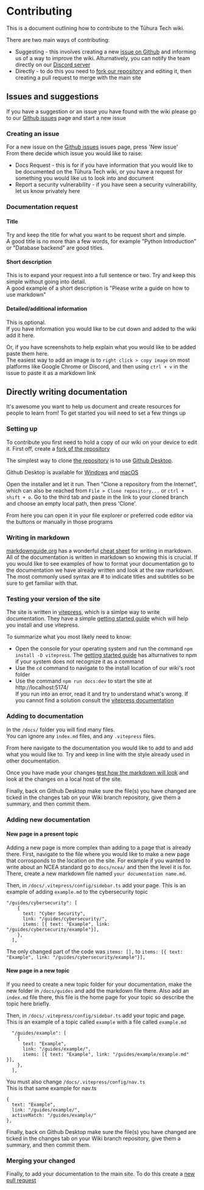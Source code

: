 # Contributing 
This is a document outlining how to contribute to the Tūhura Tech wiki.

There are two main ways of contributing:  
- Suggesting - this involves creating a new [issue on Github](https://github.com/Tuhura-Tech/Wiki/issues) and informing us of a way to improve the wiki. Alturnatively, you can notify the team directly on our [Discord server](https://github.com/Tuhura-Tech/Wiki/issues)
- Directly - to do this you need to [fork our repository](https://github.com/Tuhura-Tech/Wiki/fork) and editing it, then creating a pull request to merge with the main site

## Issues and suggestions
If you have a suggestion or an issue you have found with the wiki please go to our [Github issues](https://github.com/Tuhura-Tech/Wiki/issues) page and start a new issue

### Creating an issue
For a new issue on the [Github issues](https://github.com/Tuhura-Tech/Wiki/issues) issues page, press 'New issue'   
From there decide which issue you would like to raise:
- Docs Request - this is for if you have information that you would like to be documented on the Tūhura Tech wiki, or you have a request for something you would like us to look into and document
- Report a security vulnerability - if you have seen a security vulnerability, let us know privately here

### Documentation request

#### Title
Try and keep the title for what you want to be request short and simple.  
A good title is no more than a few words, for example "Python Introduction" or "Database backend" are good titles.

#### Short description
This is to expand your request into a full sentence or two. Try and keep this simple without going into detail.  
A good example of a short description is "Please write a guide on how to use markdown"

#### Detailed/additional information 
This is optional.  
If you have information you would like to be cut down and added to the wiki add it here. 

Or, if you have screenshots to help explain what you would like to be added paste them here.  
The easiest way to add an image is to `right click > copy image` on most platforms like Google Chrome or Discord, and then using `ctrl + v` in the issue to paste it as a markdown link

## Directly writing documentation
It's awesome you want to help us document and create resources for people to learn from! To get started you will need to set a few things up

### Setting up
To contribute you first need to hold a copy of our wiki on your device to edit it. First off, create a [fork of the repository](https://github.com/Tuhura-Tech/Wiki/fork)

The simplest way to clone [the repository](https://github.com/Tuhura-Tech/Wiki) is to use [Github Desktop](https://desktop.github.com).   

Github Desktop is available for [Windows](https://central.github.com/deployments/desktop/desktop/latest/win32) and [macOS](https://central.github.com/deployments/desktop/desktop/latest/darwin)  

Open the installer and let it run. Then "Clone a repository from the Internet", which can also be reached from `File > Clone repository...` or `ctrl + shift + o`. Go to the third tab and paste in the link to your cloned branch and choose an empty local path, then press 'Clone'.

From here you can open it in your file explorer or preferred code editor via the buttons or manually in those programs

### Writing in markdown 
[markdownguide.org](https://www.markdownguide.org) has a wonderful [cheat sheet](https://www.markdownguide.org/cheat-sheet/) for writing in markdown. All of the documentation is written in markdown so knowing this is crucial. If you would like to see examples of how to format your documentation go to the documentation we have already written and look at the raw markdown. The most commonly used syntax are # to indicate titles and subtitles so be sure to get familiar with that.

### Testing your version of the site
The site is written in [vitepress](https://vitepress.dev), which is a simlpe way to write documentation. They have a simple [getting started guide](https://vitepress.dev/guide/getting-started) which will help you install and use vitepress.

To summarize what you most likely need to know:
- Open the console for your operating system and run the command `npm install -D vitepress`. The [getting started guide](https://vitepress.dev/guide/getting-started) has alturnatives to npm if your system does not recognize it as a command
- Use the `cd` command to navigate to the install location of our wiki's root folder
- Use the command `npm run docs:dev` to start the site at http://localhost:5174/  
If you run into an error, read it and try to understand what's wrong. If you cannot find a solution consult the [vitepress documentation](https://vitepress.dev/guide/getting-started)

### Adding to documentation
In the `/docs/` folder you will find many files.  
You can ignore any `index.md` files, and any `.vitepress` files.

From here navigate to the documentation you would like to add to and add what you would like to. Try and keep in line with the style already used in other documentation.

Once you have made your changes [test how the markdown will look](https://markdownlivepreview.com) and look at the changes on a local host of the site. 

Finally, back on Github Desktop make sure the file(s) you have changed are ticked in the changes tab on your Wiki branch repository, give them a summary, and then commit them. 

### Adding new documentation

#### New page in a present topic
Adding a new page is more complex than adding to a page that is already there. First, navigate to the file where you would like to make a new page that corrosponds to the location on the site. For example if you wanted to write about an NCEA standard go to `docs/ncea/` and then the level it is for. There, create a new markdown file named `your documentation name.md`.

Then, in `/docs/.vitepress/config/sidebar.ts` add your page.
This is an example of adding `example.md` to the cybersecurity topic
```
"/guides/cybersecurity": [
    {
      text: "Cyber Security",
      link: "/guides/cybersecurity/",
      items: [{ text: "Example", link: "/guides/cybersecurity/example"}],
    },
  ],
```
The only changed part of the code was `items: [],` to `items: [{ text: "Example", link: "/guides/cybersecurity/example"}],`

#### New page in a new topic
If you need to create a new topic folder for your documentation, make the new folder in `/docs/guides` and add the markdown file there. Also add an `index.md` file there, this file is the home page for your topic so describe the topic here briefly. 

Then, in `/docs/.vitepress/config/sidebar.ts` add your topic and page.  
This is an example of a topic called `example` with a file called `example.md`
```
  "/guides/example": [
    {
      text: "Example",
      link: "/guides/example/",
      items: [{ text: "Example", link: "/guides/example/example.md" }],
    },
  ],
```
You must also change `/docs/.vitepress/config/nav.ts`   
This is that same example for nav.ts
```
{
  text: "Example",
  link: "/guides/example/",
  activeMatch: "/guides/example/"
},
```
Finally, back on Github Desktop make sure the file(s) you have changed are ticked in the changes tab on your Wiki branch repository, give them a summary, and then commit them. 

### Merging your changed
Finally, to add your documentation to the main site. To do this create a [new pull request](https://github.com/Tuhura-Tech/Wiki/compare)